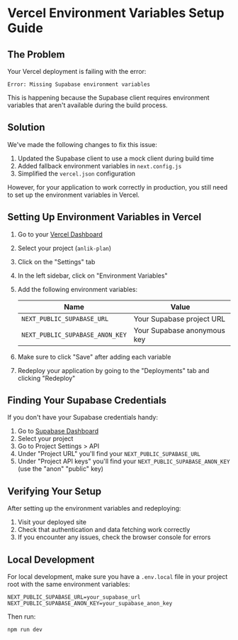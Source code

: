 # Vercel Environment Variables Setup Guide

## The Problem

Your Vercel deployment is failing with the error:
```
Error: Missing Supabase environment variables
```

This is happening because the Supabase client requires environment variables that aren't available during the build process.

## Solution

We've made the following changes to fix this issue:

1. Updated the Supabase client to use a mock client during build time
2. Added fallback environment variables in `next.config.js`
3. Simplified the `vercel.json` configuration

However, for your application to work correctly in production, you still need to set up the environment variables in Vercel.

## Setting Up Environment Variables in Vercel

1. Go to your [Vercel Dashboard](https://vercel.com/dashboard)
2. Select your project (`anlik-plan`)
3. Click on the "Settings" tab
4. In the left sidebar, click on "Environment Variables"
5. Add the following environment variables:

   | Name | Value |
   |------|-------|
   | `NEXT_PUBLIC_SUPABASE_URL` | Your Supabase project URL |
   | `NEXT_PUBLIC_SUPABASE_ANON_KEY` | Your Supabase anonymous key |

6. Make sure to click "Save" after adding each variable
7. Redeploy your application by going to the "Deployments" tab and clicking "Redeploy"

## Finding Your Supabase Credentials

If you don't have your Supabase credentials handy:

1. Go to [Supabase Dashboard](https://app.supabase.io/)
2. Select your project
3. Go to Project Settings > API
4. Under "Project URL" you'll find your `NEXT_PUBLIC_SUPABASE_URL`
5. Under "Project API keys" you'll find your `NEXT_PUBLIC_SUPABASE_ANON_KEY` (use the "anon" "public" key)

## Verifying Your Setup

After setting up the environment variables and redeploying:

1. Visit your deployed site
2. Check that authentication and data fetching work correctly
3. If you encounter any issues, check the browser console for errors

## Local Development

For local development, make sure you have a `.env.local` file in your project root with the same environment variables:

```
NEXT_PUBLIC_SUPABASE_URL=your_supabase_url
NEXT_PUBLIC_SUPABASE_ANON_KEY=your_supabase_anon_key
```

Then run:

```bash
npm run dev
```
